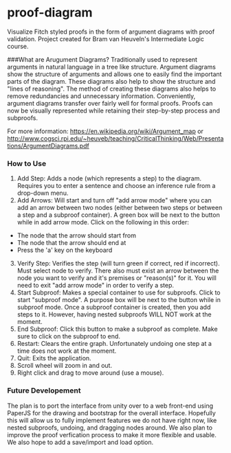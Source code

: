 # proof-diagram
Visualize Fitch styled proofs in the form of argument diagrams with proof validation.  Project created for Bram van Heuveln's Intermediate Logic course.

###What are Arugument Diagrams?
Traditionally used to represent arguments in natural language in a tree like structure.  Argument diagrams show the structure of arguments and allows one to easily find the important parts of the diagram.  These diagrams also help to show the structure and "lines of reasoning".  The method of creating these diagrams also helps to remove redundancies and unnecessary information.  Conveniently, argument diagrams transfer over fairly well for formal proofs.  Proofs can now be visually represented while retaining their step-by-step process and subproofs.

For more information: https://en.wikipedia.org/wiki/Argument_map or http://www.cogsci.rpi.edu/~heuveb/teaching/CriticalThinking/Web/Presentations/ArgumentDiagrams.pdf

### How to Use
1. Add Step:  Adds a node (which represents a step) to the diagram.  Requires you to enter a sentence and choose an inference rule from a drop-down menu.
2. Add Arrows: Will start and turn off "add arrow mode" where you can add an arrow between two nodes (either between two steps or between a step and a subproof container).  A green box will be next to the button while in add arrow mode.  Click on the following in this order:
  - The node that the arrow should start from
  - The node that the arrow should end at
  - Press the 'a' key on the keyboard
3. Verify Step: Verifies the step (will turn green if correct, red if incorrect).  Must select node to verify.  There also must exist an arrow between the node you want to verify and it's premises or "reason(s)" for it.  You will need to exit "add arrow mode" in order to verify a step.
4. Start Subproof: Makes a special container to use for subproofs.  Click to start "subproof mode".  A purpose box will be next to the button while in subproof mode.  Once a subproof container is created, then you add steps to it.  However, having nested subproofs WILL NOT work at the moment.
5. End Subproof: Click this button to make a subproof as complete.  Make sure to click on the subproof to end.
6. Restart: Clears the entire graph.  Unfortunately undoing one step at a time does not work at the moment.
7. Quit: Exits the application.
8. Scroll wheel will zoom in and out.
9. Right click and drag to move around (use a mouse).

### Future Developement
The plan is to port the interface from unity over to a web front-end using PaperJS for the drawing and bootstrap for the overall interface.  Hopefully this will allow us to fully implement features we do not have right now, like nested subproofs, undoing, and dragging nodes around.  We also plan to improve the proof verfication process to make it more flexible and usable.  We also hope to add a save/import and load option.
